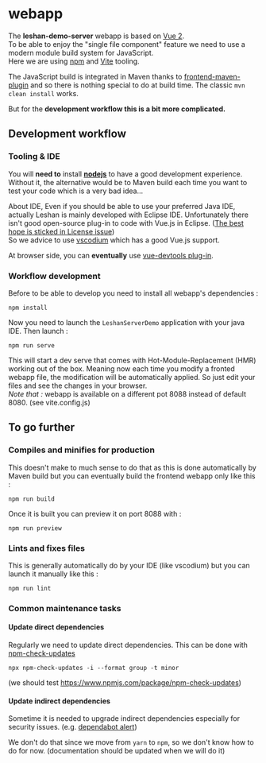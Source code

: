 # webapp

The **leshan-demo-server** webapp is based on [Vue 2](https://v2.vuejs.org/).  
To be able to enjoy the "single file component" feature we need to use a modern module build system for JavaScript.  
Here we are using [npm](https://nodejs.org/en/learn/getting-started/an-introduction-to-the-npm-package-manager) and [Vite](https://vitejs.dev/) tooling. 

The JavaScript build is integrated in Maven thanks to [frontend-maven-plugin](https://github.com/eirslett/frontend-maven-plugin) and so there is nothing special to do at build time. The classic `mvn clean install` works.

But for the **development workflow this is a bit more complicated.**

## Development workflow

### Tooling & IDE
You will **need to** install **[nodejs](https://nodejs.org/en)** to have a good development experience.
Without it, the alternative would be to Maven build each time you want to test your code which is a very bad idea...

About IDE, Even if you should be able to use your preferred Java IDE, actually Leshan is mainly developed with Eclipse IDE.
Unfortunately there isn't good open-source plug-in to code with Vue.js in Eclipse. ([The best hope is sticked in License issue](https://github.com/eclipse/wildwebdeveloper/issues/83))  
So we advice to use [vscodium](https://vscodium.com/) which has a good Vue.js support.
 
At browser side, you can **eventually** use [vue-devtools plug-in](https://github.com/vuejs/vue-devtools).

### Workflow development 
Before to be able to develop you need to install all webapp's dependencies :
 
```
npm install
```
Now you need to launch the `LeshanServerDemo` application with your java IDE.
Then launch :

```
npm run serve
```
This will start a dev serve that comes with Hot-Module-Replacement (HMR) working out of the box. Meaning now each time you modify a fronted webapp file, the modification will be automatically applied. So just edit your files and see the changes in your browser.  
_Note that :_ webapp is available on a different pot 8088 instead of default 8080. (see vite.config.js)

## To go further

### Compiles and minifies for production

This doesn't make to much sense to do that as this is done automatically by Maven build but you can eventually build the frontend webapp only like this :  

```
npm run build
```

Once it is built you can preview it on port 8088 with : 
```
npm run preview
```

### Lints and fixes files

This is generally automatically do by your IDE (like vscodium) but you can launch it manually like this : 

```
npm run lint
```

### Common maintenance tasks

#### Update direct dependencies

Regularly we need to update direct dependencies. 
This can be done with [npm-check-updates](https://www.npmjs.com/package/npm-check-updates)

```
npx npm-check-updates -i --format group -t minor
```
(we should test https://www.npmjs.com/package/npm-check-updates)

#### Update indirect dependencies

Sometime it is needed to upgrade indirect dependencies especially for security issues. (e.g. [dependabot alert](https://github.com/eclipse/leshan/security/dependabot)) 

We don't do that since we move from `yarn` to `npm`, so we don't know how to do for now. (documentation should be updated when we will do it)
